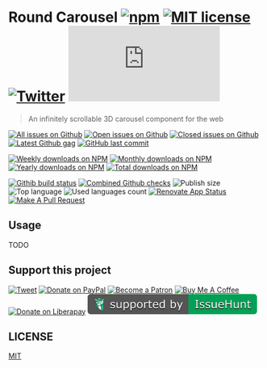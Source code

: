 # Round Carousel [![npm][npm-version-img]][npm-version-url] [![MIT license][license-img]][license-url] [![Twitter][twitter-img]][twitter-url] [![Analytics][analytics-img]][analytics-url]

> An infinitely scrollable 3D carousel component for the web

[![All issues on Github][github-issues-img]][github-issues-url]
[![Open issues on Github][github-open-issues-img]][github-open-issues-url]
[![Closed issues on Github][github-closed-issues-img]][github-closed-issues-url]
[![Latest Github gag][github-tag-img]][github-tag-url]
[![GitHub last commit][last-commit-img]][last-commit-url]

[![Weekly downloads on NPM][npm-downloads-weekly-img]][npm-url]
[![Monthly downloads on NPM][npm-downloads-monthly-img]][npm-url]
[![Yearly downloads on NPM][npm-downloads-yearly-img]][npm-url]
[![Total downloads on NPM][npm-downloads-total-img]][npm-url]

[![Githib build status][github-status-img]][github-status-url]
[![Combined Github checks][github-checks-img]][github-checks-url]
![Publish size][publish-size-img]
![Top language][github-top-language-img]
![Used languages count][github-languages-img]
[![Renovate App Status][renovateapp-img]][renovateapp-url]
[![Make A Pull Request][prs-welcome-img]][prs-welcome-url]

## Usage

TODO

## Support this project

[![Tweet][tweet-img]][tweet-url]
[![Donate on PayPal][paypal-img]][paypal-url]
[![Become a Patron][patreon-img]][patreon-url]
[![Buy Me A Coffee][ko-fi-img]][ko-fi-url]
[![Donate on Liberapay][liberapay-img]][liberapay-url]
[![Donate on Issuehunt][issuehunt-img]][issuehunt-url]

## LICENSE

[MIT][license-url]

[npm-version-img]: https://badgen.net/npm/v/round-carousel-component?icon=npm
[npm-version-url]: https://www.npmjs.com/package/round-carousel-component
[license-img]: https://badgen.net/npm/license/round-carousel-component
[license-url]: https://github.com/scriptex/round-carousel-component/blob/master/LICENSE
[twitter-url]: https://twitter.com/scriptexbg
[twitter-img]: https://badgen.net/twitter/follow/scriptexbg?icon=twitter&color=1da1f2&cache=300
[github-tag-img]: https://badgen.net/github/tag/scriptex/round-carousel-component?icon=github
[github-tag-url]: https://github.com/scriptex/round-carousel-component/releases/latest
[github-checks-img]: https://badgen.net/github/checks/scriptex/round-carousel-component?icon=github
[github-checks-url]: https://github.com/scriptex/round-carousel-component
[github-issues-img]: https://badgen.net/github/issues/scriptex/round-carousel-component?icon=github
[github-issues-url]: https://github.com/scriptex/round-carousel-component/issues
[github-open-issues-img]: https://badgen.net/github/open-issues/scriptex/round-carousel-component?icon=github
[github-open-issues-url]: https://github.com/scriptex/round-carousel-component/issues?q=is%3Aopen+is%3Aissue
[github-closed-issues-img]: https://badgen.net/github/closed-issues/scriptex/round-carousel-component?icon=github
[github-closed-issues-url]: https://github.com/scriptex/round-carousel-component/issues?q=is%3Aissue+is%3Aclosed
[last-commit-img]: https://badgen.net/github/last-commit/scriptex/round-carousel-component?icon=github
[last-commit-url]: https://github.com/scriptex/round-carousel-component/commits/master
[analytics-img]: https://ga-beacon.appspot.com/UA-83446952-1/github.com/scriptex/round-carousel-component/README.md
[analytics-url]: https://github.com/scriptex/round-carousel-component/
[npm-downloads-weekly-img]: https://badgen.net/npm/dw/round-carousel-component?icon=npm
[npm-downloads-monthly-img]: https://badgen.net/npm/dm/round-carousel-component?icon=npm
[npm-downloads-yearly-img]: https://badgen.net/npm/dy/round-carousel-component?icon=npm
[npm-downloads-total-img]: https://badgen.net/npm/dt/round-carousel-component?icon=npm
[npm-url]: https://www.npmjs.com/package/round-carousel-component
[tweet-img]: https://img.shields.io/badge/Tweet-Share_this_repository-blue.svg?style=flat-square&logo=twitter&color=38A1F3
[tweet-url]: https://twitter.com/intent/tweet?text=Checkout%20this%20awesome%20software%20project%3A&url=https%3A%2F%2Fgithub.com%2Fscriptex%2Fround-carousel-component&via=scriptexbg&hashtags=software%2Cgithub%2Ccode%2Cawesome
[paypal-img]: https://img.shields.io/badge/Donate-Support_me_on_PayPal-blue.svg?style=flat-square&logo=paypal&color=222d65
[paypal-url]: https://www.paypal.me/scriptex
[patreon-img]: https://img.shields.io/badge/Become_Patron-Support_me_on_Patreon-blue.svg?style=flat-square&logo=patreon&color=e64413
[patreon-url]: https://www.patreon.com/atanas
[ko-fi-img]: https://img.shields.io/badge/Donate-Buy%20me%20a%20coffee-yellow.svg?logo=ko-fi
[ko-fi-url]: https://ko-fi.com/scriptex
[liberapay-img]: https://img.shields.io/liberapay/receives/scriptex.svg?logo=liberapay
[liberapay-url]: https://liberapay.com/scriptex
[issuehunt-img]: https://raw.githubusercontent.com/BoostIO/issuehunt-materials/master/v1/issuehunt-shield-v1.svg
[issuehunt-url]: https://issuehunt.io/r/scriptex/round-carousel-component
[publish-size-img]: https://badgen.net/packagephobia/publish/round-carousel-component
[renovateapp-img]: https://badgen.net/badge/renovate/enabled/green?cache=300
[renovateapp-url]: https://renovatebot.com
[prs-welcome-img]: https://badgen.net/badge/PRs/welcome/green?cache=300
[prs-welcome-url]: https://github.com/scriptex/round-carousel-component/pulls
[github-status-img]: https://badgen.net/github/status/scriptex/round-carousel-component?icon=github
[github-status-url]: https://github.com/scriptex/round-carousel-component/actions/workflows/build.yml
[github-languages-img]: https://img.shields.io/github/languages/count/scriptex/round-carousel-component
[github-top-language-img]: https://img.shields.io/github/languages/top/scriptex/round-carousel-component

